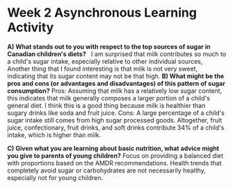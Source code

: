 # Week 2 Asynchronous Learning Activity
**A) What stands out to you with respect to the top sources of sugar in Canadian children's diets?**  
I am surprised that milk contributes so much to a child's sugar intake, especially relative to other individual sources, Another thing that I found interesting is that milk is not very sweet, indicating that its sugar content may not be that high. 
**B) What might be the pros and cons (or advantages and disadvantages) of this pattern of sugar consumption?**
Pros:  Assuming that milk has a relatively low sugar content, this indicates that milk generally composes a larger portion of a child's general diet. I think this is a good thing because milk is healthier than sugary drinks like soda and fruit juice.
Cons: A large percentage of a child's sugar intake still comes from high sugar processed goods. Altogether, fruit juice, confectionary, fruit drinks, and soft drinks contribute 34% of a child's intake, which is higher than milk.


**C) Given what you are learning about basic nutrition, what advice might you give to parents of young children?**
Focus on providing a balanced diet with proportions based on the AMDR recommendations. Health trends that completely avoid sugar or carbohydrates are not necessarily healthy, especially not for young children. 